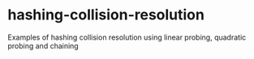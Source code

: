 # hashing-collision-resolution
Examples of hashing collision resolution using linear probing, quadratic probing and chaining
